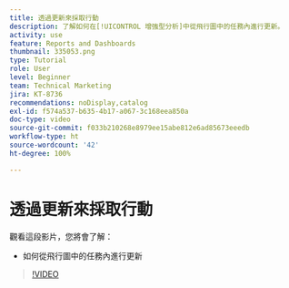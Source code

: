 ```yaml
---
title: 透過更新來採取行動
description: 了解如何在[!UICONTROL 增強型分析]中從飛行圖中的任務內進行更新。
activity: use
feature: Reports and Dashboards
thumbnail: 335053.png
type: Tutorial
role: User
level: Beginner
team: Technical Marketing
jira: KT-8736
recommendations: noDisplay,catalog
exl-id: f574a537-b635-4b17-a067-3c168eea850a
doc-type: video
source-git-commit: f033b210268e8979ee15abe812e6ad85673eeedb
workflow-type: ht
source-wordcount: '42'
ht-degree: 100%

---
```


# 透過更新來採取行動

觀看這段影片，您將會了解：

* 如何從飛行圖中的任務內進行更新

>[!VIDEO](https://video.tv.adobe.com/v/335053/?quality=12&learn=on)
